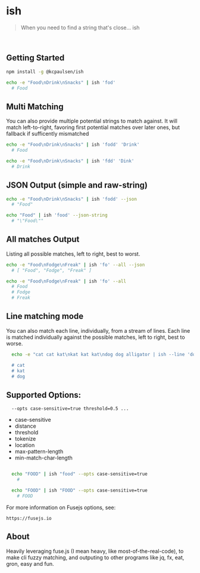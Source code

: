 # ish
> When you need to find a string that's close... ish

</br>

## Getting Started

  ```bash
  npm install -g @kcpaulsen/ish
  ```

  ```bash
  echo -e "Food\nDrink\nSnacks" | ish 'fod'
    # Food
  ```

## Multi Matching

  You can also provide multiple potential strings to match against.
  It will match left-to-right, favoring first potential matches over later ones,
  but fallback if sufficently mismatched

  ```bash
  echo -e "Food\nDrink\nSnacks" | ish 'fodd' 'Drink'
    # Food

  echo -e "Food\nDrink\nSnacks" | ish 'fdd' 'Dink'
    # Drink
  ```

## JSON Output (simple and raw-string)

  ```bash
  echo -e "Food\nDrink\nSnacks" | ish 'fodd' --json
    # "Food"

  echo "Food" | ish 'food' --json-string
    # "\"Food\""
  ```

## All matches Output

  Listing all possible matches, left to right, best to worst.

  ```bash
  echo -e "Food\nFodge\nFreak" | ish 'fo' --all --json
    # [ "Food", "Fodge", "Freak" ]

  echo -e "Food\nFodge\nFreak" | ish 'fo' --all
    # Food
    # Fodge
    # Freak
  ```

## Line matching mode

  You can also match each line, individually, from a stream of lines.
  Each line is matched individually against the possible matches, left to right,
  best to worse.

  ```bash
    echo -e "cat cat kat\nkat kat kat\ndog dog alligator | ish --line 'dog' 'cat'

    # cat
    # kat
    # dog
  ```


## Supported Options:

  ```
    --opts case-sensitive=true threshold=0.5 ...
  ```

  * case-sensitive
  * distance
  * threshold
  * tokenize
  * location
  * max-pattern-length
  * min-match-char-length

  ```bash

    echo "FOOD" | ish "food" --opts case-sensitive=true
      #

    echo "FOOD" | ish "FOOD" --opts case-sensitive=true
      # FOOD
  ```

  For more information on Fusejs options, see:

    https://fusejs.io

## About

  Heavily leveraging fuse.js (I mean heavy, like most-of-the-real-code), to make cli fuzzy matching,
  and outputing to other programs like jq, fx, eat, gron, easy and fun.
